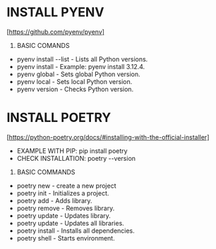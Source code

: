 # INSTALL PYENV
[https://github.com/pyenv/pyenv]
1. BASIC COMANDS
- pyenv install --list - Lists all Python versions.
- pyenv install <version> - Example: pyenv install 3.12.4.
- pyenv global <version> - Sets global Python version.
- pyenv local <version> - Sets local Python version.
- pyenv version - Checks Python version.

# INSTALL POETRY
[https://python-poetry.org/docs/#installing-with-the-official-installer]
- EXAMPLE WITH PIP: pip install poetry
- CHECK INSTALLATION: poetry --version
1. BASIC COMMANDS
- poetry new - create a new project
- poetry init - Initializes a project.
- poetry add <library> - Adds library.
- poetry remove <library> - Removes library.
- poetry update <library> - Updates library.
- poetry update - Updates all libraries.
- poetry install - Installs all dependencies.
- poetry shell - Starts environment.
    

    
